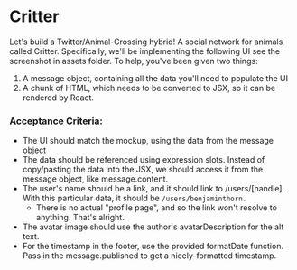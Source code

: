 # Critter

Let's build a Twitter/Animal-Crossing hybrid! A social network for animals called Critter.
Specifically, we'll be implementing the following UI see the screenshot in assets folder.
To help, you've been given two things:

1. A message object, containing all the data you'll need to populate the UI
2. A chunk of HTML, which needs to be converted to JSX, so it can be rendered by React.

### Acceptance Criteria:

* The UI should match the mockup, using the data from the message object
* The data should be referenced using expression slots. Instead of copy/pasting the data into the JSX, we should access it from the message object, like message.content.
* The user's name should be a link, and it should link to /users/[handle]. With this particular data, it should be ```/users/benjaminthorn.```
  * There is no actual "profile page", and so the link won't resolve to anything. That's alright.
* The avatar image should use the author's avatarDescription for the alt text.
* For the timestamp in the footer, use the provided formatDate function. Pass in the message.published to get a nicely-formatted timestamp.
